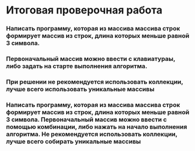 # Итоговая проверочная работа
###  Написать программу, которая из массива массива строк формирует массив из строк, длина которых меньше равной 3 символа.
### Первоначальный массив можно ввести с клавиатураы, либо задать на старте выполнения алгоритма.
### При решении не рекомендуется использовать коллекции, лучше всего использовать уникальные массивы 
###  Написать программу, которая из массива массива строк формирует массив из строк, длина которых меньше равной 3 символа. Первоначальный массив можно ввести с помощью комбинации, либо нажать на начало выполнения алгоритма. Не рекомендуется использовать коллекции, лучше всего собирать уникальные массивы
